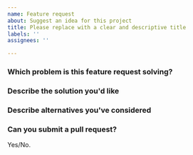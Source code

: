 ```yaml
---
name: Feature request
about: Suggest an idea for this project
title: Please replace with a clear and descriptive title
labels: ''
assignees: ''

---
```


<!--
Thanks for suggesting a new feature!

Please fill in the sections below.
-->

### Which problem is this feature request solving? ###

<!--
Example: I'm always frustrated when [...]
-->

### Describe the solution you'd like ###

<!--
Example: This could be fixed by [...]
-->

### Describe alternatives you've considered ###

<!--
Example: Another solution would be [...]
-->

### Can you submit a pull request? ###

Yes/No.

<!--
Pull requests are welcome! 
-->

